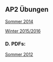 ## AP2 Übungen

[Sommer 2014](https://forms.gle/cnHbXsF3wFqMStEe7)

[Winter 2015/2016](https://forms.gle/y8cEytWb87R44QwY9)


### D. PDFs:

[Sommer 2012](https://ts13b.github.io/sozialkunde_pdf/sozialkunde_sommer_2012.pdf)

